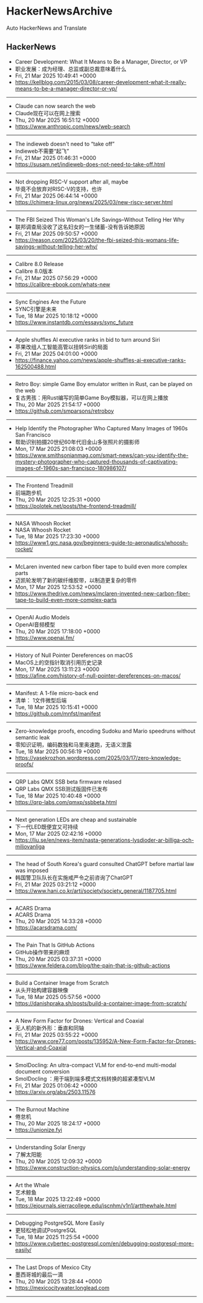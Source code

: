 # HackerNewsArchive
Auto HackerNews and Translate

## HackerNews
* Career Development: What It Means to Be a Manager, Director, or VP
* 职业发展：成为经理、总监或副总裁意味着什么
* Fri, 21 Mar 2025 10:49:41 +0000
* https://kellblog.com/2015/03/08/career-development-what-it-really-means-to-be-a-manager-director-or-vp/
----
* Claude can now search the web
* Claude现在可以在网上搜索
* Thu, 20 Mar 2025 16:51:12 +0000
* https://www.anthropic.com/news/web-search
----
* The indieweb doesn't need to “take off”
* Indieweb不需要“起飞”
* Fri, 21 Mar 2025 01:46:31 +0000
* https://susam.net/indieweb-does-not-need-to-take-off.html
----
* Not dropping RISC-V support after all, maybe
* 毕竟不会放弃对RISC-V的支持，也许
* Fri, 21 Mar 2025 06:44:14 +0000
* https://chimera-linux.org/news/2025/03/new-riscv-server.html
----
* The FBI Seized This Woman's Life Savings–Without Telling Her Why
* 联邦调查局没收了这名妇女的一生储蓄-没有告诉她原因
* Fri, 21 Mar 2025 09:50:57 +0000
* https://reason.com/2025/03/20/the-fbi-seized-this-womans-life-savings-without-telling-her-why/
----
* Calibre 8.0 Release
* Calibre 8.0版本
* Fri, 21 Mar 2025 07:56:29 +0000
* https://calibre-ebook.com/whats-new
----
* Sync Engines Are the Future
* SYNC引擎是未来
* Tue, 18 Mar 2025 10:18:12 +0000
* https://www.instantdb.com/essays/sync_future
----
* Apple shuffles AI executive ranks in bid to turn around Siri
* 苹果改组人工智能高管以扭转Siri的局面
* Fri, 21 Mar 2025 04:01:00 +0000
* https://finance.yahoo.com/news/apple-shuffles-ai-executive-ranks-162500488.html
----
* Retro Boy: simple Game Boy emulator written in Rust, can be played on the web
* 复古男孩：用Rust编写的简单Game Boy模拟器，可以在网上播放
* Thu, 20 Mar 2025 21:54:17 +0000
* https://github.com/smparsons/retroboy
----
* Help Identify the Photographer Who Captured Many Images of 1960s San Francisco
* 帮助识别拍摄20世纪60年代旧金山多张照片的摄影师
* Mon, 17 Mar 2025 21:08:03 +0000
* https://www.smithsonianmag.com/smart-news/can-you-identify-the-mystery-photographer-who-captured-thousands-of-captivating-images-of-1960s-san-francisco-180986107/
----
* The Frontend Treadmill
* 前端跑步机
* Thu, 20 Mar 2025 12:25:31 +0000
* https://polotek.net/posts/the-frontend-treadmill/
----
* NASA Whoosh Rocket
* NASA Whoosh Rocket
* Tue, 18 Mar 2025 17:23:30 +0000
* https://www1.grc.nasa.gov/beginners-guide-to-aeronautics/whoosh-rocket/
----
* McLaren invented new carbon fiber tape to build even more complex parts
* 迈凯轮发明了新的碳纤维胶带，以制造更复杂的零件
* Mon, 17 Mar 2025 12:53:52 +0000
* https://www.thedrive.com/news/mclaren-invented-new-carbon-fiber-tape-to-build-even-more-complex-parts
----
* OpenAI Audio Models
* OpenAI音频模型
* Thu, 20 Mar 2025 17:18:00 +0000
* https://www.openai.fm/
----
* History of Null Pointer Dereferences on macOS
* MacOS上的空指针取消引用历史记录
* Mon, 17 Mar 2025 13:11:23 +0000
* https://afine.com/history-of-null-pointer-dereferences-on-macos/
----
* Manifest: A 1-file micro-back end
* 清单： 1文件微型后端
* Tue, 18 Mar 2025 10:15:41 +0000
* https://github.com/mnfst/manifest
----
* Zero-knowledge proofs, encoding Sudoku and Mario speedruns without semantic leak
* 零知识证明，编码数独和马里奥速跑，无语义泄露
* Tue, 18 Mar 2025 00:56:19 +0000
* https://vasekrozhon.wordpress.com/2025/03/17/zero-knowledge-proofs/
----
* QRP Labs QMX SSB beta firmware relased
* QRP Labs QMX SSB测试版固件已发布
* Tue, 18 Mar 2025 10:40:48 +0000
* https://qrp-labs.com/qmxp/ssbbeta.html
----
* Next generation LEDs are cheap and sustainable
* 下一代LED既便宜又可持续
* Mon, 17 Mar 2025 02:42:16 +0000
* https://liu.se/en/news-item/nasta-generations-lysdioder-ar-billiga-och-miljovanliga
----
* The head of South Korea's guard consulted ChatGPT before martial law was imposed
* 韩国警卫队队长在实施戒严令之前咨询了ChatGPT
* Fri, 21 Mar 2025 03:21:12 +0000
* https://www.hani.co.kr/arti/society/society_general/1187705.html
----
* ACARS Drama
* ACARS Drama
* Thu, 20 Mar 2025 14:33:28 +0000
* https://acarsdrama.com/
----
* The Pain That Is GitHub Actions
* GitHub操作带来的麻烦
* Thu, 20 Mar 2025 03:37:31 +0000
* https://www.feldera.com/blog/the-pain-that-is-github-actions
----
* Build a Container Image from Scratch
* 从头开始构建容器映像
* Tue, 18 Mar 2025 05:57:56 +0000
* https://danishpraka.sh/posts/build-a-container-image-from-scratch/
----
* A New Form Factor for Drones: Vertical and Coaxial
* 无人机的新外形：垂直和同轴
* Fri, 21 Mar 2025 03:55:22 +0000
* https://www.core77.com/posts/135952/A-New-Form-Factor-for-Drones-Vertical-and-Coaxial
----
* SmolDocling: An ultra-compact VLM for end-to-end multi-modal document conversion
* SmolDocling ：用于端到端多模式文档转换的超紧凑型VLM
* Fri, 21 Mar 2025 01:06:42 +0000
* https://arxiv.org/abs/2503.11576
----
* The Burnout Machine
* 倦怠机
* Thu, 20 Mar 2025 18:24:17 +0000
* https://unionize.fyi
----
* Understanding Solar Energy
* 了解太阳能
* Thu, 20 Mar 2025 12:09:32 +0000
* https://www.construction-physics.com/p/understanding-solar-energy
----
* Art the Whale
* 艺术鲸鱼
* Tue, 18 Mar 2025 13:22:49 +0000
* https://ejournals.sierracollege.edu/jscnhm/v1n1/artthewhale.html
----
* Debugging PostgreSQL More Easily
* 更轻松地调试PostgreSQL
* Tue, 18 Mar 2025 11:25:54 +0000
* https://www.cybertec-postgresql.com/en/debugging-postgresql-more-easily/
----
* The Last Drops of Mexico City
* 墨西哥城的最后一滴
* Thu, 20 Mar 2025 13:28:44 +0000
* https://mexicocitywater.longlead.com
----

